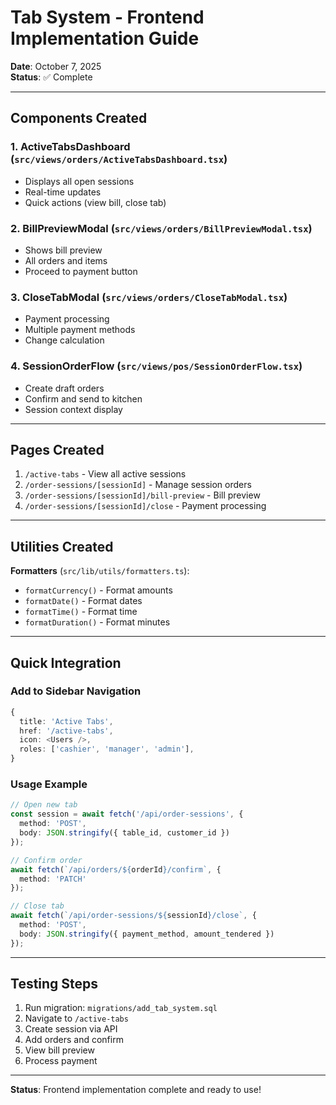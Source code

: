 # Tab System - Frontend Implementation Guide

**Date**: October 7, 2025  
**Status**: ✅ Complete

---

## Components Created

### 1. ActiveTabsDashboard (`src/views/orders/ActiveTabsDashboard.tsx`)
- Displays all open sessions
- Real-time updates
- Quick actions (view bill, close tab)

### 2. BillPreviewModal (`src/views/orders/BillPreviewModal.tsx`)
- Shows bill preview
- All orders and items
- Proceed to payment button

### 3. CloseTabModal (`src/views/orders/CloseTabModal.tsx`)
- Payment processing
- Multiple payment methods
- Change calculation

### 4. SessionOrderFlow (`src/views/pos/SessionOrderFlow.tsx`)
- Create draft orders
- Confirm and send to kitchen
- Session context display

---

## Pages Created

1. `/active-tabs` - View all active sessions
2. `/order-sessions/[sessionId]` - Manage session orders
3. `/order-sessions/[sessionId]/bill-preview` - Bill preview
4. `/order-sessions/[sessionId]/close` - Payment processing

---

## Utilities Created

**Formatters** (`src/lib/utils/formatters.ts`):
- `formatCurrency()` - Format amounts
- `formatDate()` - Format dates
- `formatTime()` - Format time
- `formatDuration()` - Format minutes

---

## Quick Integration

### Add to Sidebar Navigation
```typescript
{
  title: 'Active Tabs',
  href: '/active-tabs',
  icon: <Users />,
  roles: ['cashier', 'manager', 'admin'],
}
```

### Usage Example
```typescript
// Open new tab
const session = await fetch('/api/order-sessions', {
  method: 'POST',
  body: JSON.stringify({ table_id, customer_id })
});

// Confirm order
await fetch(`/api/orders/${orderId}/confirm`, {
  method: 'PATCH'
});

// Close tab
await fetch(`/api/order-sessions/${sessionId}/close`, {
  method: 'POST',
  body: JSON.stringify({ payment_method, amount_tendered })
});
```

---

## Testing Steps

1. Run migration: `migrations/add_tab_system.sql`
2. Navigate to `/active-tabs`
3. Create session via API
4. Add orders and confirm
5. View bill preview
6. Process payment

---

**Status**: Frontend implementation complete and ready to use!
